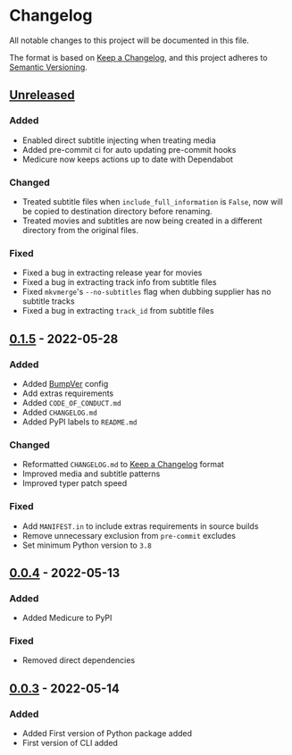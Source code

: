 # Changelog
All notable changes to this project will be documented in this file.

The format is based on
[Keep a Changelog](https://keepachangelog.com/en/1.0.0/), and this project
adheres to [Semantic Versioning](https://semver.org/spec/v2.0.0.html).


## [Unreleased]
### Added
- Enabled direct subtitle injecting when treating media
- Added pre-commit ci for auto updating pre-commit hooks
- Medicure now keeps actions up to date with Dependabot

### Changed
- Treated subtitle files when `include_full_information` is `False`, now will
  be copied to destination directory before renaming.
- Treated movies and subtitles are now being created in a different directory
  from the original files.

### Fixed
- Fixed a bug in extracting release year for movies
- Fixed a bug in extracting track info from subtitle files
- Fixed `mkvmerge`'s `--no-subtitles` flag when dubbing supplier has no subtitle
  tracks
- Fixed a bug in extracting `track_id` from subtitle files

## [0.1.5] - 2022-05-28
### Added
- Added [BumpVer](https://github.com/mbarkhau/bumpver) config
- Add extras requirements
- Added `CODE_OF_CONDUCT.md`
- Added `CHANGELOG.md`
- Added PyPI labels to `README.md`

### Changed
- Reformatted `CHANGELOG.md` to
  [Keep a Changelog](https://keepachangelog.com/en/1.0.0/) format
- Improved media and subtitle patterns
- Improved typer patch speed

### Fixed
- Add `MANIFEST.in` to include extras requirements in source builds
- Remove unnecessary exclusion from `pre-commit` excludes
- Set minimum Python version to `3.8`


## [0.0.4] - 2022-05-13
### Added
- Added Medicure to PyPI

### Fixed
- Removed direct dependencies


## [0.0.3] - 2022-05-14
### Added
- Added First version of Python package added
- First version of CLI added


[Unreleased]: https://github.com/alirezatheh/medicure/compare/v0.1.5...HEAD
[0.1.5]: https://github.com/alirezatheh/medicure/compare/v0.0.4...v0.1.5
[0.0.4]: https://github.com/alirezatheh/medicure/compare/v0.0.3...v0.0.4
[0.0.3]: https://github.com/alirezatheh/medicure/releases/tag/v0.0.3
